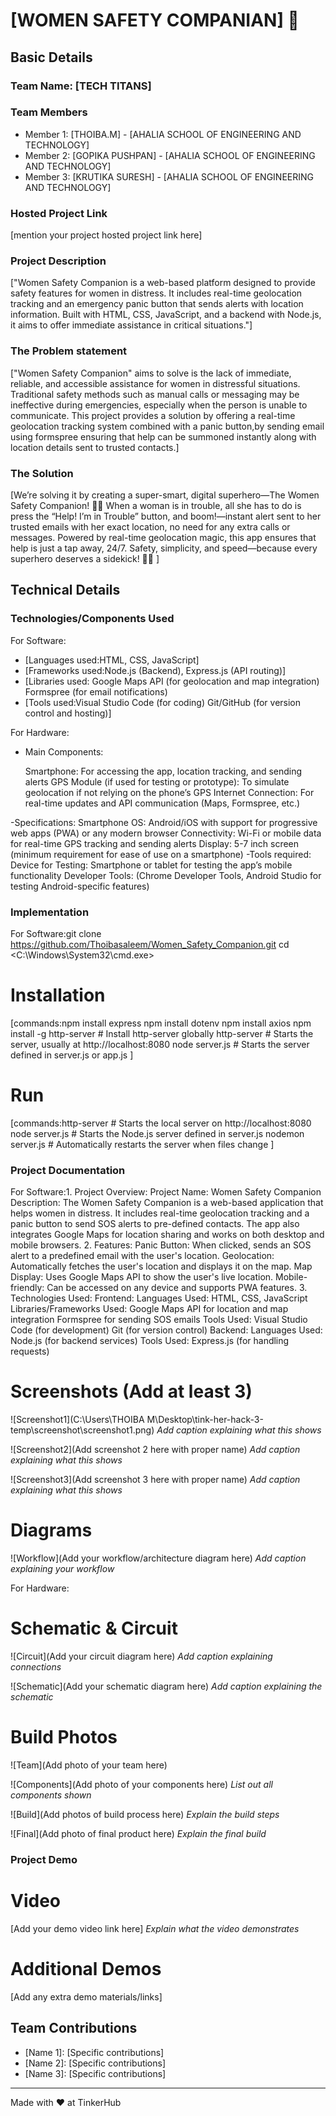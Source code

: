 # [WOMEN SAFETY  COMPANIAN] 🎯


## Basic Details
### Team Name: [TECH TITANS]


### Team Members
- Member 1: [THOIBA.M] - [AHALIA SCHOOL OF ENGINEERING AND TECHNOLOGY]
- Member 2: [GOPIKA PUSHPAN] - [AHALIA SCHOOL OF ENGINEERING AND TECHNOLOGY]
- Member 3: [KRUTIKA SURESH] - [AHALIA SCHOOL OF ENGINEERING AND TECHNOLOGY]

### Hosted Project Link
[mention your project hosted project link here]

### Project Description
["Women Safety Companion is a web-based platform designed to provide safety features for women in distress. It includes real-time geolocation tracking and an emergency panic button that sends alerts with location information. Built with HTML, CSS, JavaScript, and a backend with Node.js, it aims to offer immediate assistance in critical situations."]

### The Problem statement
["Women Safety Companion" aims to solve is the lack of immediate, reliable, and accessible assistance for women in distressful situations. Traditional safety methods such as manual calls or messaging may be ineffective during emergencies, especially when the person is unable to communicate. This project provides a solution by offering a real-time geolocation tracking system combined with a panic button,by sending email using formspree ensuring that help can be summoned instantly along with location details sent to trusted contacts.]
### The Solution
[We’re solving it by creating a super-smart, digital superhero—The Women Safety Companion! 🦸‍♀️ When a woman is in trouble, all she has to do is press the “Help! I’m in Trouble” button, and boom!—instant  alert sent to her trusted emails with her exact location, no need for any extra calls or messages. Powered by real-time geolocation magic, this app ensures that help is just a tap away, 24/7. Safety, simplicity, and speed—because every superhero deserves a sidekick! 💪💥
]

## Technical Details
### Technologies/Components Used
For Software:
- [Languages used:HTML, CSS, JavaScript]
- [Frameworks used:Node.js (Backend), Express.js (API routing)]
- [Libraries used:
   Google Maps API (for geolocation and map integration)
   Formspree (for email notifications)
- [Tools used:Visual Studio Code (for coding)
  Git/GitHub (for version control and hosting)]

For Hardware:
- Main Components:

  Smartphone: For accessing the app, location tracking, and sending alerts
  GPS Module (if used for testing or prototype): To simulate geolocation if not relying on the phone’s GPS
  Internet Connection: For real-time updates and API communication (Maps, Formspree, etc.)

-Specifications:
 Smartphone OS: Android/iOS with support for progressive web apps (PWA) or any modern browser
 Connectivity: Wi-Fi or mobile data for real-time GPS tracking and sending alerts
 Display: 5-7 inch screen (minimum requirement for ease of use on a smartphone)
-Tools required:
 Device for Testing: Smartphone or tablet for testing the app’s mobile functionality
 Developer Tools: (Chrome Developer Tools, Android Studio for testing Android-specific features)

### Implementation
For Software:git clone <https://github.com/Thoibasaleem/Women_Safety_Companion.git>
cd <C:\Windows\System32\cmd.exe>


# Installation
[commands:npm install express
npm install dotenv
npm install axios
npm install -g http-server  # Install http-server globally
http-server  # Starts the server, usually at http://localhost:8080
node server.js  # Starts the server defined in server.js or app.js
]

# Run
[commands:http-server  # Starts the local server on http://localhost:8080
node server.js  # Starts the Node.js server defined in server.js
nodemon server.js  # Automatically restarts the server when files change
]

### Project Documentation
For Software:1. Project Overview:
Project Name: Women Safety Companion
Description: The Women Safety Companion is a web-based application that helps women in distress. It includes real-time geolocation tracking and a panic button to send SOS alerts to pre-defined contacts. The app also integrates Google Maps for location sharing and works on both desktop and mobile browsers.
2. Features:
Panic Button: When clicked, sends an SOS alert to a predefined email with the user's location.
Geolocation: Automatically fetches the user's location and displays it on the map.
Map Display: Uses Google Maps API to show the user's live location.
Mobile-friendly: Can be accessed on any device and supports PWA features.
3. Technologies Used:
Frontend:
Languages Used:
HTML, CSS, JavaScript
Libraries/Frameworks Used:
Google Maps API for location and map integration
Formspree for sending SOS emails
Tools Used:
Visual Studio Code (for development)
Git (for version control)
Backend:
Languages Used:
Node.js (for backend services)
Tools Used:
Express.js (for handling requests)

# Screenshots (Add at least 3)
![Screenshot1](C:\Users\THOIBA M\Desktop\tink-her-hack-3-temp\screenshot\screenshot1.png)
*Add caption explaining what this shows*

![Screenshot2](Add screenshot 2 here with proper name)
*Add caption explaining what this shows*

![Screenshot3](Add screenshot 3 here with proper name)
*Add caption explaining what this shows*

# Diagrams
![Workflow](Add your workflow/architecture diagram here)
*Add caption explaining your workflow*

For Hardware:

# Schematic & Circuit
![Circuit](Add your circuit diagram here)
*Add caption explaining connections*

![Schematic](Add your schematic diagram here)
*Add caption explaining the schematic*

# Build Photos
![Team](Add photo of your team here)


![Components](Add photo of your components here)
*List out all components shown*

![Build](Add photos of build process here)
*Explain the build steps*

![Final](Add photo of final product here)
*Explain the final build*

### Project Demo
# Video
[Add your demo video link here]
*Explain what the video demonstrates*

# Additional Demos
[Add any extra demo materials/links]

## Team Contributions
- [Name 1]: [Specific contributions]
- [Name 2]: [Specific contributions]
- [Name 3]: [Specific contributions]

---
Made with ❤️ at TinkerHub
